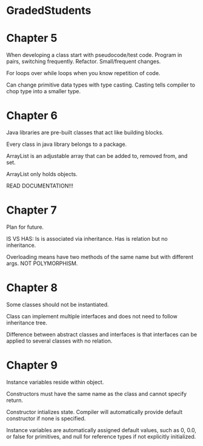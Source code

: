 # GradedStudents

# Chapter 5

When developing a class start with pseudocode/test code. Program in pairs, switching frequently. Refactor. Small/frequent changes.

For loops over while loops when you know repetition of code.

Can change primitive data types with type casting. Casting tells compiler to chop type into a smaller type.

# Chapter 6

Java libraries are pre-built classes that act like building blocks.

Every class in java library belongs to a package.

ArrayList is an adjustable array that can be added to, removed from, and set.

ArrayList only holds objects.

READ DOCUMENTATION!!!

# Chapter 7

Plan for future.

IS VS HAS: Is is associated via inheritance. Has is relation but no inheritance.

Overloading means have two methods of the same name but with different args. NOT POLYMORPHISM.

# Chapter 8

Some classes should not be instantiated.

Class can implement multiple interfaces and does not need to follow inheritance tree.

Difference between abstract classes and interfaces is that interfaces can be applied to several classes with no relation.

# Chapter 9

Instance variables reside within object.

Constructors must have the same name as the class and cannot specify return.

Constructor intializes state. Compiler will automatically provide default constructor if none is specified.

Instance variables are automatically assigned default values, such as 0, 0.0, or false for primitives, and null for reference types if not explicitly initialized.
